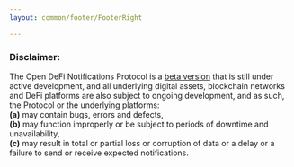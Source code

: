```yaml
---
layout: common/footer/FooterRight

---
```


### Disclaimer:

The Open DeFi Notifications Protocol is a [beta version](/) that is still under active development, and all underlying digital assets, blockchain networks and DeFi platforms are also subject to ongoing development, and as such, the Protocol or the underlying platforms: <br />
**(a)** may contain bugs, errors and defects,  <br />
**(b)** may function improperly or be subject to periods of downtime and unavailability,  <br />
**(c)** may result in total or partial loss or corruption of data or a delay or a failure to send or receive expected notifications.